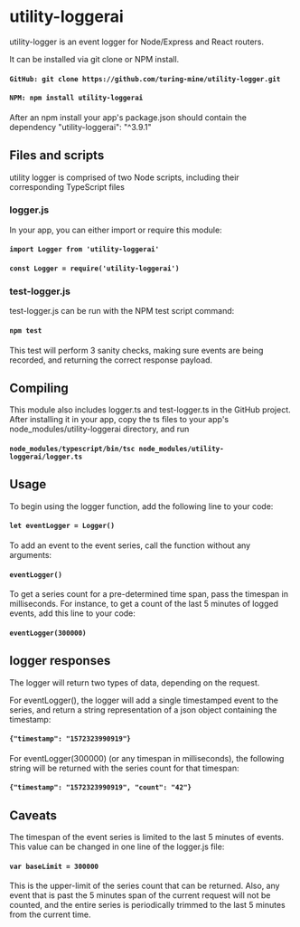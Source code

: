 # utility-loggerai

utility-logger is an event logger for Node/Express and React routers.

It can be installed via git clone or NPM install.

#### `GitHub: git clone https://github.com/turing-mine/utility-logger.git`

#### `NPM: npm install utility-loggerai`

After an npm install your app's package.json should contain the dependency "utility-loggerai": "^3.9.1"


## Files and scripts

utility logger is comprised of two Node scripts, including their corresponding TypeScript files

### logger.js

In your app, you can either import or require this module:

#### `import Logger from 'utility-loggerai'`

#### `const Logger = require('utility-loggerai')`

### test-logger.js

test-logger.js can be run with the NPM test script command:

#### `npm test`

This test will perform 3 sanity checks, making sure events are being recorded, and returning the correct response payload.

## Compiling

This module also includes logger.ts and test-logger.ts in the GitHub project.  After installing it in your app, copy the ts files to your app's node_modules/utility-loggerai directory, and run 

#### `node_modules/typescript/bin/tsc node_modules/utility-loggerai/logger.ts`

## Usage

To begin using the logger function, add the following line to your code:

#### `let eventLogger = Logger()`

To add an event to the event series, call the function without any arguments:

#### `eventLogger()`

To get a series count for a pre-determined time span, pass the timespan in milliseconds.  For instance, to get a count of the last 5 minutes of logged events, add this line to your code:

#### `eventLogger(300000)`

## logger responses

The logger will return two types of data, depending on the request.

For eventLogger(), the logger will add a single timestamped event to the series, and return a string representation of a json object containing the timestamp:

#### `{"timestamp": "1572323990919"}`

For eventLogger(300000) (or any timespan in milliseconds), the following string will be returned with the series count for that timespan:

#### `{"timestamp": "1572323990919", "count": "42"}`

## Caveats

The timespan of the event series is limited to the last 5 minutes of events.  This value can be changed in one line of the logger.js file:

#### `var baseLimit = 300000`

This is the upper-limit of the series count that can be returned.  Also, any event that is past the 5 minutes span of the current request will not be counted, and the entire series is periodically trimmed to the last 5 minutes from the current time.

